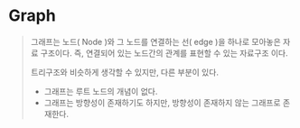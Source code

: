 # Graph

> 그래프는 노드( Node )와 그 노드를 연결하는 선( edge )을 하나로 모아놓은 자료 구조이다. 즉, 연결되어 있는 노드간의 관계를 표현할 수 있는 자료구조 이다.
>
> 트리구조와 비슷하게 생각할 수 있지만, 다른 부분이 있다.
>
> - 그래프는 루트 노드의 개념이 없다.
> - 그래프는 방향성이 존재하기도 하지만, 방향성이 존재하지 않는 그래프로 존재한다.